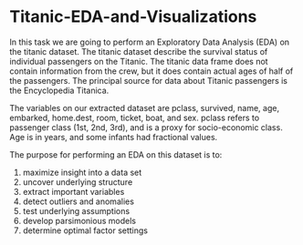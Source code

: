 # Titanic-EDA-and-Visualizations

In this task we are going to perform an Exploratory Data Analysis (EDA) on the titanic
dataset. The titanic dataset describe the survival status of individual passengers
on the Titanic. The titanic data frame does not contain information from the crew, but it
does contain actual ages of half of the passengers. The principal source for data about
Titanic passengers is the Encyclopedia Titanica. 

The variables on our extracted dataset are pclass, survived, name, age, embarked,
home.dest, room, ticket, boat, and sex. pclass refers to passenger class (1st, 2nd, 3rd),
and is a proxy for socio-economic class. Age is in years, and some infants had
fractional values.


The purpose for performing an EDA on this dataset is to:
1. maximize insight into a data set
2. uncover underlying structure
3. extract important variables
4. detect outliers and anomalies
5. test underlying assumptions
6. develop parsimonious models
7. determine optimal factor settings
